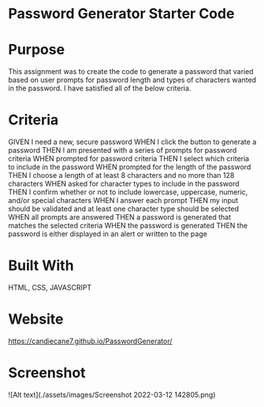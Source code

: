 # Password Generator Starter Code

# Purpose

This assignment was to create the code to generate a password that varied based on user prompts for password length and types of characters wanted in the password. I have satisfied all of the below criteria.

# Criteria
GIVEN I need a new, secure password
WHEN I click the button to generate a password
THEN I am presented with a series of prompts for password criteria
WHEN prompted for password criteria
THEN I select which criteria to include in the password
WHEN prompted for the length of the password
THEN I choose a length of at least 8 characters and no more than 128 characters
WHEN asked for character types to include in the password
THEN I confirm whether or not to include lowercase, uppercase, numeric, and/or special characters
WHEN I answer each prompt
THEN my input should be validated and at least one character type should be selected
WHEN all prompts are answered
THEN a password is generated that matches the selected criteria
WHEN the password is generated
THEN the password is either displayed in an alert or written to the page

# Built With
HTML, CSS, JAVASCRIPT

# Website
https://candiecane7.github.io/PasswordGenerator/

# Screenshot
![Alt text](./assets/images/Screenshot 2022-03-12 142805.png)
